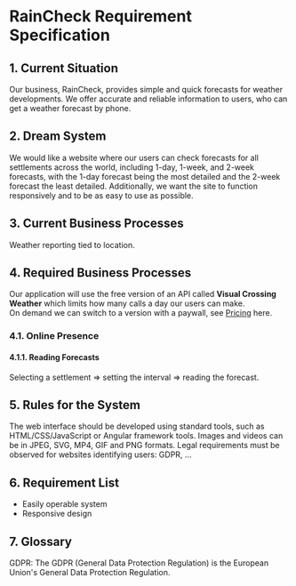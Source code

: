 # **RainCheck Requirement Specification**
## **1. Current Situation**
Our business, RainCheck, provides simple and quick forecasts for weather developments. We offer accurate and reliable information to users, who can get a weather forecast by phone.

## **2. Dream System**
We would like a website where our users can check forecasts for all settlements across the world, including 1-day, 1-week, and 2-week forecasts, with the 1-day forecast being the most detailed and the 2-week forecast the least detailed. Additionally, we want the site to function responsively and to be as easy to use as possible.

## **3. Current Business Processes**
Weather reporting tied to location.

## **4. Required Business Processes**
Our application will use the free version of an API called **Visual Crossing Weather** which limits how many calls a day our users can make.  
On demand we can switch to a version with a paywall, see [Pricing](https://www.visualcrossing.com/weather-data-editions) here.
### **4.1. Online Presence**
#### **4.1.1. Reading Forecasts**
Selecting a settlement => setting the interval => reading the forecast.

## **5. Rules for the System**
The web interface should be developed using standard tools, such as HTML/CSS/JavaScript or Angular framework tools. Images and videos can be in JPEG, SVG, MP4, GIF and PNG formats. Legal requirements must be observed for websites identifying users: GDPR, ...

## **6. Requirement List**
- Easily operable system
- Responsive design

## **7. Glossary**
GDPR: The GDPR (General Data Protection Regulation) is the European Union's General Data Protection Regulation.
